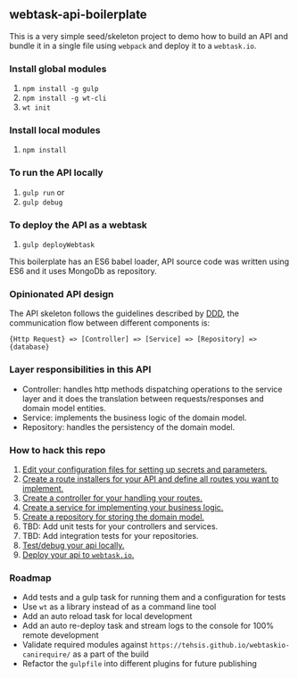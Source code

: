 ## webtask-api-boilerplate

This is a very simple seed/skeleton project to demo how to build an API and bundle it in a single file using `webpack` and deploy it to a `webtask.io`.

### Install global modules
1. `npm install -g gulp`
2. `npm install -g wt-cli`
3. `wt init`

### Install local modules
1. `npm install`

### To run the API locally
1. `gulp run`
  or
2. `gulp debug`

### To deploy the API as a webtask
1. `gulp deployWebtask`

This boilerplate has an ES6 babel loader, API source code was written using ES6 and it uses MongoDb as repository.

### Opinionated API design
The API skeleton follows the guidelines described by [DDD](https://en.wikipedia.org/wiki/Domain-driven_design), the communication flow between different components is:
```
{Http Request} => [Controller] => [Service] => [Repository] => {database}
```

### Layer responsibilities in this API
* Controller: handles http methods dispatching operations to the service layer and it does the translation between requests/responses and domain model entities.
* Service: implements the business logic of the domain model.
* Repository: handles the persistency of the domain model.

### How to hack this repo
1. [Edit your configuration files for setting up secrets and parameters.](../../tree/master/config)
2. [Create a route installers for your API and define all routes you want to implement.](../../tree/master/src/routes)
3. [Create a controller for your handling your routes.](../../tree/master/src/controllers)
4. [Create a service for implementing your business logic.](../../tree/master/src/services)
5. [Create a repository for storing the domain model.](../../tree/master/src/services)
6. TBD: Add unit tests for your controllers and services.
7. TBD: Add integration tests for your repositories.
8. [Test/debug your api locally.](../../blob/master/running-locally.md)
9. [Deploy your api to `webtask.io`.](../../blob/master/working-with-webtasks.md)

### Roadmap
* Add tests and a gulp task for running them and a configuration for tests
* Use `wt` as a library instead of as a command line tool
* Add an auto reload task for local development
* Add an auto re-deploy task and stream logs to the console for 100% remote development
* Validate required modules against `https://tehsis.github.io/webtaskio-canirequire/` as a part of the build
* Refactor the `gulpfile` into different plugins for future publishing
